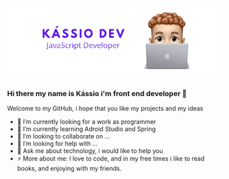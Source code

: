 <img src="https://github.com/sankassio99/sankassio99/blob/main/Kassio_dev__1_-removebg-preview.png" />

### Hi there my name is Kássio i'm front end developer 👋

<!--
**sankassio99/sankassio99** is a ✨ _special_ ✨ repository because its `README.md` (this file) appears on your GitHub profile.
-->
Welcome to my GitHub, i hope that you like my projects and my ideas

- 🔭 I’m currently looking for a work as programmer
- 🌱 I’m currently learning Adroid Studio and Spring
- 👯 I’m looking to collaborate on ...
- 🤔 I’m looking for help with ...
- 💬 Ask me about technology, i would like to help you
- ⚡ More about me: I love to code, and in my free times i like to read books, and enjoying with my friends.
<!-- 📫 How to reach me: ...
- 😄 Pronouns: ... -->

